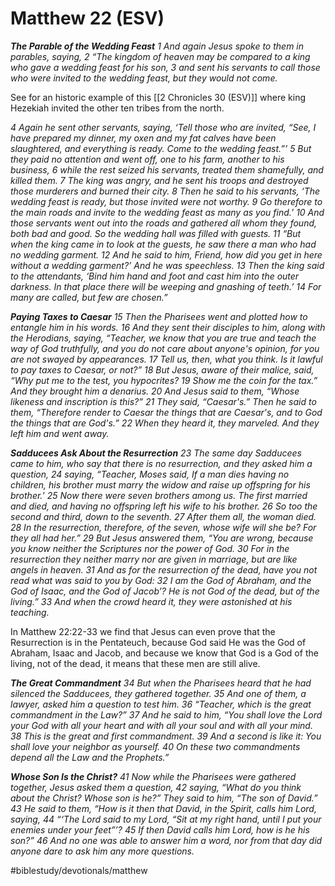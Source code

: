 # Matthew 22 (ESV) 
***The Parable of the Wedding Feast***
*1 And again Jesus spoke to them in parables, saying, 2 “The kingdom of heaven may be compared to a king who gave a wedding feast for his son, 3 and sent his servants to call those who were invited to the wedding feast, but they would not come.*

See for an historic example of this [[2 Chronicles 30 (ESV)]] where king Hezekiah invited the other ten tribes from the north. 

*4 Again he sent other servants, saying, ‘Tell those who are invited, “See, I have prepared my dinner, my oxen and my fat calves have been slaughtered, and everything is ready. Come to the wedding feast.”’ 5 But they paid no attention and went off, one to his farm, another to his business, 6 while the rest seized his servants, treated them shamefully, and killed them. 7 The king was angry, and he sent his troops and destroyed those murderers and burned their city. 8 Then he said to his servants, ‘The wedding feast is ready, but those invited were not worthy. 9 Go therefore to the main roads and invite to the wedding feast as many as you find.’ 10 And those servants went out into the roads and gathered all whom they found, both bad and good. So the wedding hall was filled with guests.*
*11 “But when the king came in to look at the guests, he saw there a man who had no wedding garment. 12 And he said to him, Friend, how did you get in here without a wedding garment?’ And he was speechless. 13 Then the king said to the attendants, ‘Bind him hand and foot and cast him into the outer darkness. In that place there will be weeping and gnashing of teeth.’ 14 For many are called, but few are chosen.”*

***Paying Taxes to Caesar***
*15 Then the Pharisees went and plotted how to entangle him in his words. 16 And they sent their disciples to him, along with the Herodians, saying, “Teacher, we know that you are true and teach the way of God truthfully, and you do not care about anyone's opinion, for you are not swayed by appearances. 17 Tell us, then, what you think. Is it lawful to pay taxes to Caesar, or not?” 18 But Jesus, aware of their malice, said, “Why put me to the test, you hypocrites? 19 Show me the coin for the tax.” And they brought him a denarius. 20 And Jesus said to them, “Whose likeness and inscription is this?” 21 They said, “Caesar's.” Then he said to them, “Therefore render to Caesar the things that are Caesar's, and to God the things that are God's.” 22 When they heard it, they marveled. And they left him and went away.*

***Sadducees Ask About the Resurrection***
*23 The same day Sadducees came to him, who say that there is no resurrection, and they asked him a question, 24 saying, “Teacher, Moses said, If a man dies having no children, his brother must marry the widow and raise up offspring for his brother.’ 25 Now there were seven brothers among us. The first married and died, and having no offspring left his wife to his brother. 26 So too the second and third, down to the seventh. 27 After them all, the woman died. 28 In the resurrection, therefore, of the seven, whose wife will she be? For they all had her.”*
*29 But Jesus answered them, “You are wrong, because you know neither the Scriptures nor the power of God. 30 For in the resurrection they neither marry nor are given in marriage, but are like angels in heaven. 31 And as for the resurrection of the dead, have you not read what was said to you by God: 32 I am the God of Abraham, and the God of Isaac, and the God of Jacob’? He is not God of the dead, but of the living.” 33 And when the crowd heard it, they were astonished at his teaching.*

In Matthew 22:22-33 we find that Jesus can even prove that the Resurrection is in the Pentateuch, because God said He was the God of Abraham, Isaac and Jacob, and because we know that God is a God of the living, not of the dead, it means that these men are still alive. 

***The Great Commandment***
*34 But when the Pharisees heard that he had silenced the Sadducees, they gathered together. 35 And one of them, a lawyer, asked him a question to test him. 36 “Teacher, which is the great commandment in the Law?” 37 And he said to him, “You shall love the Lord your God with all your heart and with all your soul and with all your mind. 38 This is the great and first commandment. 39 And a second is like it: You shall love your neighbor as yourself. 40 On these two commandments depend all the Law and the Prophets.”*

***Whose Son Is the Christ?***
*41 Now while the Pharisees were gathered together, Jesus asked them a question, 42 saying, “What do you think about the Christ? Whose son is he?” They said to him, “The son of David.” 43 He said to them, “How is it then that David, in the Spirit, calls him Lord, saying,*
*44 “‘The Lord said to my Lord,*
*“Sit at my right hand,*
*until I put your enemies under your feet”’?*
*45 If then David calls him Lord, how is he his son?” 46 And no one was able to answer him a word, nor from that day did anyone dare to ask him any more questions.*

#biblestudy/devotionals/matthew